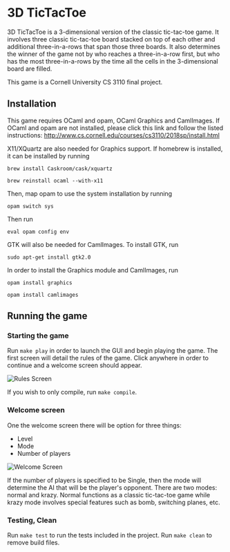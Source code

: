# 3D TicTacToe

3D TicTacToe is a 3-dimensional version of the classic tic-tac-toe game. It involves three classic tic-tac-toe board stacked on top of each other and additional three-in-a-rows that span those three boards. It also determines the winner of the game not by who reaches a three-in-a-row first, but who has the most three-in-a-rows by the time all the cells in the 3-dimensional board are filled. 

This game is a Cornell University CS 3110 final project.

## Installation

This game requires OCaml and opam, OCaml Graphics and CamlImages. If OCaml and opam are not installed, please click this link and follow the listed instructions: http://www.cs.cornell.edu/courses/cs3110/2018sp/install.html

X11/XQuartz are also needed for Graphics support. If homebrew is installed, it can be installed by running

```brew install Caskroom/cask/xquartz```

```brew reinstall ocaml --with-x11```

Then, map opam to use the system installation by running

`opam switch sys`
 
Then run 

`eval opam config env`

GTK will also be needed for CamlImages. To install GTK, run

`sudo apt-get install gtk2.0`

In order to install the Graphics module and CamlImages, run

`opam install graphics`

`opam install camlimages`

## Running the game

### Starting the game

Run `make play` in order to launch the GUI and begin playing the game. The first screen will detail the rules of the game. Click anywhere in order to continue and a welcome screen should appear.

![Rules Screen](imgs/rules.jpg "Rules Screen")

If you wish to only compile, run `make compile`.

### Welcome screen

One the welcome screen there will be option for three things:
* Level
* Mode
* Number of players

![Welcome Screen](imgs/welcome_screen.png "Welcome Screen")

If the number of players is specified to be Single, then the mode will determine the AI that will be the player's opponent.
There are two modes: normal and krazy. Normal functions as a classic tic-tac-toe game while krazy mode involves special features such as bomb, switching planes, etc.

### Testing, Clean
Run `make test` to run the tests included in the project.
Run `make clean` to remove build files.
